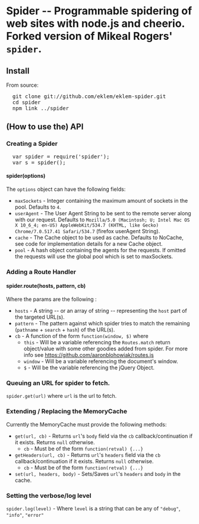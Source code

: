 # Spider -- Programmable spidering of web sites with node.js and cheerio. Forked version of Mikeal Rogers' `spider`.

## Install

From source:

<pre>
  git clone git://github.com/eklem/eklem-spider.git 
  cd spider
  npm link ../spider
</pre>

## (How to use the) API

### Creating a Spider
<pre>
  var spider = require('spider');
  var s = spider();
</pre>

#### spider(options)

The `options` object can have the following fields:

* `maxSockets` - Integer containing the maximum amount of sockets in the pool. Defaults to `4`.
* `userAgent` - The User Agent String to be sent to the remote server along with our request. Defaults to `Mozilla/5.0 (Macintosh; U; Intel Mac OS X 10_6_4; en-US) AppleWebKit/534.7 (KHTML, like Gecko) Chrome/7.0.517.41 Safari/534.7` (firefox userAgent String).
* `cache` -  The Cache object to be used as cache. Defaults to NoCache, see code for implementation details for a new Cache object.
* `pool` - A hash object containing the agents for the requests. If omitted the requests will use the global pool which is set to maxSockets.

### Adding a Route Handler

#### spider.route(hosts, pattern, cb)
Where the params are the following : 

* `hosts` - A string -- or an array of string -- representing the `host` part of the targeted URL(s).
* `pattern` - The pattern against which spider tries to match the remaining (`pathname` + `search` + `hash`) of the URL(s).
* `cb` - A function of the form `function(window, $)` where
  * `this` - Will be a variable referencing the `Routes.match` return object/value with some other goodies added from spider. For more info see https://github.com/aaronblohowiak/routes.js
  * `window` - Will be a variable referencing the document's window.
  * `$` - Will be the variable referencing the jQuery Object.

### Queuing an URL for spider to fetch.

`spider.get(url)` where `url` is the url to fetch.

### Extending / Replacing the MemoryCache 

Currently the MemoryCache must provide the following methods:

* `get(url, cb)` - Returns `url`'s `body` field via the `cb` callback/continuation if it exists. Returns `null` otherwise.
  * `cb` - Must be of the form `function(retval) {...}`
* `getHeaders(url, cb)` - Returns `url`'s `headers` field via the `cb` callback/continuation if it exists. Returns `null` otherwise.
  * `cb` - Must be of the form `function(retval) {...}`
* `set(url, headers, body)` - Sets/Saves `url`'s `headers` and `body` in the cache.

### Setting the verbose/log level
`spider.log(level)` - Where `level` is a string that can be any of `"debug"`, `"info"`, `"error"`
